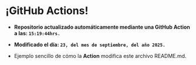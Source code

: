 # ¡GitHub Actions!
* **Repositorio actualizado automáticamente mediante una GitHub Action a las: `15:19:44hrs.`**
* **Modificado el día: `23, del mes de septiembre, del año 2025.`**

* Ejemplo sencillo de cómo la **Action** modifica este archivo README.md.
